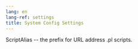 ```yaml
---
lang: en
lang-ref: settings
title: System Config Settings
---
```


ScriptAlias -- the prefix for URL address .pl scripts.
